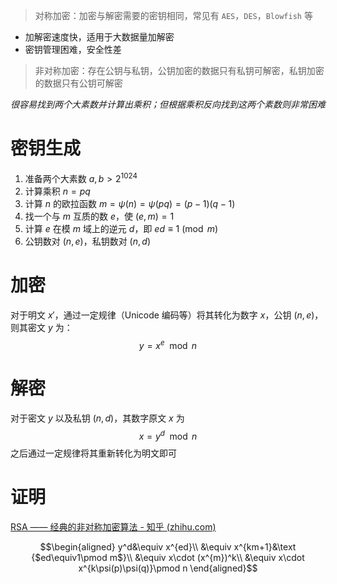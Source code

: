 > 对称加密：加密与解密需要的密钥相同，常见有 `AES`，`DES`，`Blowfish` 等

- 加解密速度快，适用于大数据量加解密
- 密钥管理困难，安全性差

> 非对称加密：存在公钥与私钥，公钥加密的数据只有私钥可解密，私钥加密的数据只有公钥可解密

*很容易找到两个大素数并计算出乘积；但根据乘积反向找到这两个素数则非常困难*

# 密钥生成

1. 准备两个大素数 $a,b>2^{1024}$
2. 计算乘积 $n=pq$
3. 计算 $n$ 的欧拉函数 $m=\psi(n)=\psi(pq)=(p-1)(q-1)$
4. 找一个与 $m$ 互质的数 $e$，使 $(e,m)=1$
5. 计算 $e$ 在模 $m$ 域上的逆元 $d$，即 $ed\equiv1\pmod m$
6. 公钥数对 $(n,e)$，私钥数对 $(n,d)$

# 加密

对于明文 $x'$，通过一定规律（Unicode 编码等）将其转化为数字 $x$，公钥 $(n,e)$，则其密文 $y$ 为：
$$y=x^e\mod n$$

# 解密

对于密文 $y$ 以及私钥 $(n,d)$，其数字原文 $x$ 为
$$x=y^d\mod n$$
之后通过一定规律将其重新转化为明文即可

# 证明

[RSA —— 经典的非对称加密算法 - 知乎 (zhihu.com)](https://zhuanlan.zhihu.com/p/450180396)

$$\begin{aligned}
y^d&\equiv x^{ed}\\
  &\equiv x^{km+1}&\text {$ed\equiv1\pmod m$}\\
  &\equiv x\cdot (x^{m})^k\\
  &\equiv x\cdot x^{k\psi(p)\psi(q)}\pmod n
\end{aligned}$$

